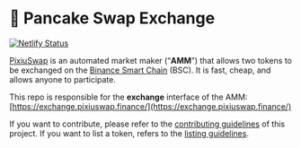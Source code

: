 # 🥞 Pancake Swap Exchange

[![Netlify Status](https://api.netlify.com/api/v1/badges/c6ef7e73-4a84-410d-83b0-b89326787dff/deploy-status)](https://app.netlify.com/sites/swap-master/deploys)

[PixiuSwap](https://exchange.pixiuswap.finance/) is an automated market maker (“**AMM**”) that allows two tokens to be exchanged on the [Binance Smart Chain](https://www.binance.org/en/smartChain) (BSC). It is fast, cheap, and allows anyone to participate.

This repo is responsible for the **exchange** interface of the AMM: [https://exchange.pixiuswap.finance/](https://exchange.pixiuswap.finance/)

If you want to contribute, please refer to the [contributing guidelines](./CONTRIBUTING.md) of this project.
If you want to list a token, refers to the [listing guidelines](./listing.md).
